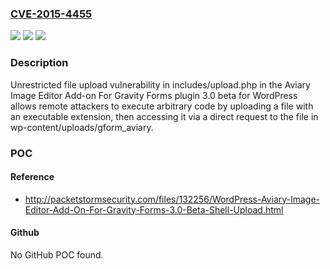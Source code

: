 ### [CVE-2015-4455](https://cve.mitre.org/cgi-bin/cvename.cgi?name=CVE-2015-4455)
![](https://img.shields.io/static/v1?label=Product&message=n%2Fa&color=blue)
![](https://img.shields.io/static/v1?label=Version&message=n%2Fa&color=blue)
![](https://img.shields.io/static/v1?label=Vulnerability&message=n%2Fa&color=brighgreen)

### Description

Unrestricted file upload vulnerability in includes/upload.php in the Aviary Image Editor Add-on For Gravity Forms plugin 3.0 beta for WordPress allows remote attackers to execute arbitrary code by uploading a file with an executable extension, then accessing it via a direct request to the file in wp-content/uploads/gform_aviary.

### POC

#### Reference
- http://packetstormsecurity.com/files/132256/WordPress-Aviary-Image-Editor-Add-On-For-Gravity-Forms-3.0-Beta-Shell-Upload.html

#### Github
No GitHub POC found.

